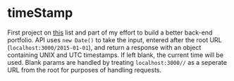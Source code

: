 # timeStamp
First project on [this](https://www.quora.com/What-does-a-good-junior-backend-developer-portfolio-website-look-like/#w5Ttk5Aw21) list and part of my effort to build a better back-end portfolio. API uses `new Date()` to take the input, entered after the root URL (`localhost:3000/2015-01-01`), and return a response with an object containing UNIX and UTC timestamps. If left blank, the current time will be used. Blank params are handled by treating `localhost:3000//` as a seperate 
URL from the root for purposes of handling requests. 
